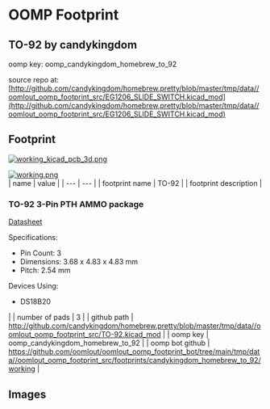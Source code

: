 # OOMP Footprint  
## TO-92  by candykingdom  
  
oomp key: oomp_candykingdom_homebrew_to_92  
  
source repo at: [http://github.com/candykingdom/homebrew.pretty/blob/master/tmp/data//oomlout_oomp_footprint_src/‎EG1206‎_SLIDE_SWITCH.kicad_mod](http://github.com/candykingdom/homebrew.pretty/blob/master/tmp/data//oomlout_oomp_footprint_src/‎EG1206‎_SLIDE_SWITCH.kicad_mod)  
## Footprint  
  
[![working_kicad_pcb_3d.png](working_kicad_pcb_3d_600.png)](working_kicad_pcb_3d.png)  
  
[![working.png](working_600.png)](working.png)  
| name | value | 
| --- | --- | 
| footprint name | TO-92 | 
| footprint description | <h3>TO-92 3-Pin PTH AMMO package</h3><p><a href="">Datasheet</a></p><p>Specifications:<ul><li>Pin Count: 3</li><li>Dimensions:  3.68 x 4.83 x 4.83 mm</li><li>Pitch: 2.54 mm</li></ul><p>Devices Using:</p><ul><li>DS18B20</li></ul> | 
| number of pads | 3 | 
| github path | http://github.com/candykingdom/homebrew.pretty/blob/master/tmp/data//oomlout_oomp_footprint_src/TO-92.kicad_mod | 
| oomp key | oomp_candykingdom_homebrew_to_92 | 
| oomp bot github | https://github.com/oomlout/oomlout_oomp_footprint_bot/tree/main/tmp/data//oomlout_oomp_footprint_src/footprints/candykingdom_homebrew_to_92/working | 
## Images  
